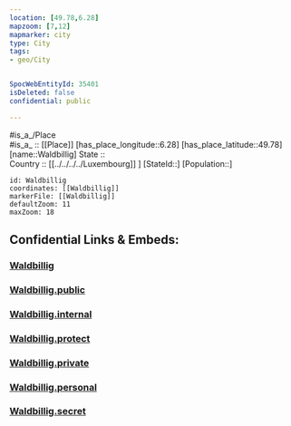```yaml
---
location: [49.78,6.28] 
mapzoom: [7,12] 
mapmarker: city 
type: City
tags:
- geo/City


SpocWebEntityId: 35401
isDeleted: false
confidential: public

---
```

#is_a_/Place  
#is_a_ :: [[Place]] 
[has_place_longitude::6.28] 
[has_place_latitude::49.78] 
[name::Waldbillig] 
State ::  
Country :: [[../../../../Luxembourg]] ] 
[StateId::] 
[Population::] 



```leaflet
id: Waldbillig
coordinates: [[Waldbillig]] 
markerFile: [[Waldbillig]] 
defaultZoom: 11 
maxZoom: 18
```


## Confidential Links & Embeds: 

### [Waldbillig](/_Standards/Earth/Continent/Europe/Europe~West/Luxembourg/Districts~Luxembourg/Grevenmacher/City/Waldbillig.md) 

### [Waldbillig.public](/_public/Earth/Continent/Europe/Europe~West/Luxembourg/Districts~Luxembourg/Grevenmacher/City/Waldbillig.public.md) 

### [Waldbillig.internal](/_internal/Earth/Continent/Europe/Europe~West/Luxembourg/Districts~Luxembourg/Grevenmacher/City/Waldbillig.internal.md) 

### [Waldbillig.protect](/_protect/Earth/Continent/Europe/Europe~West/Luxembourg/Districts~Luxembourg/Grevenmacher/City/Waldbillig.protect.md) 

### [Waldbillig.private](/_private/Earth/Continent/Europe/Europe~West/Luxembourg/Districts~Luxembourg/Grevenmacher/City/Waldbillig.private.md) 

### [Waldbillig.personal](/_personal/Earth/Continent/Europe/Europe~West/Luxembourg/Districts~Luxembourg/Grevenmacher/City/Waldbillig.personal.md) 

### [Waldbillig.secret](/_secret/Earth/Continent/Europe/Europe~West/Luxembourg/Districts~Luxembourg/Grevenmacher/City/Waldbillig.secret.md)

